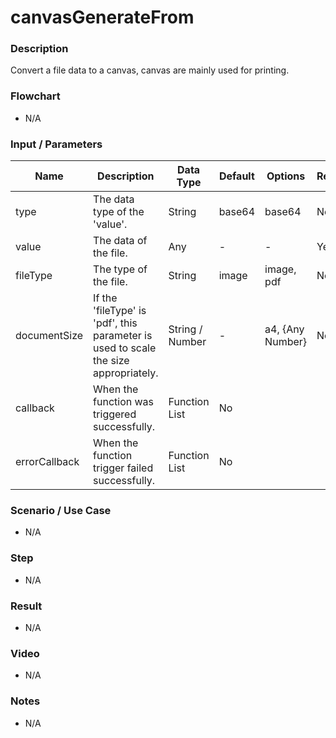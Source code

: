 # canvasGenerateFrom

### Description

Convert a file data to a canvas, canvas are mainly used for printing.

### Flowchart

- N/A

### Input / Parameters

| Name | Description | Data Type | Default | Options | Required |
| ------ | ------ | ------ | ------ | ------ | ------ |
| type | The data type of the 'value'. | String | base64 | base64 | No |
| value | The data of the file. | Any | - | - | Yes | 
| fileType | The type of the file. | String | image | image, pdf | No | 
| documentSize | If the 'fileType' is 'pdf', this parameter is used to scale the size appropriately. | String / Number | - | a4, {Any  Number} | No | 
| callback | When the function was triggered successfully. | Function List | No | 
| errorCallback | When the function trigger failed successfully. | Function List | No | 

### Scenario / Use Case

- N/A

### Step

- N/A

### Result

- N/A

### Video

- N/A

### Notes

- N/A
